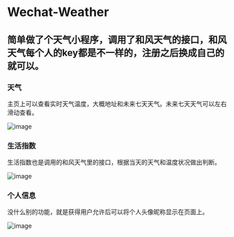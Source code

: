 # Wechat-Weather
## 简单做了个天气小程序，调用了和风天气的接口，和风天气每个人的key都是不一样的，注册之后换成自己的就可以。
### 天气
主页上可以查看实时天气温度，大概地址和未来七天天气。未来七天天气可以左右滑动查看。

![image](https://user-images.githubusercontent.com/99568416/153745298-e5cc725f-2179-4d59-88ac-f1598de8668e.png)
### 生活指数
生活指数也是调用的和风天气里的接口，根据当天的天气和温度状况做出判断。

![image](https://user-images.githubusercontent.com/99568416/153745333-e9f57ee1-a964-4a44-967b-57d6412ef042.png)
### 个人信息
没什么别的功能，就是获得用户允许后可以将个人头像昵称显示在页面上。

![image](https://user-images.githubusercontent.com/99568416/153745354-219530ec-df1f-48ca-bdd0-c246a70af7b7.png)



